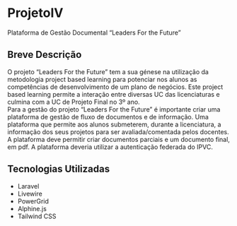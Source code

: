 # ProjetoIV
Plataforma de Gestão Documental “Leaders For the Future”

## Breve Descrição
O projeto “Leaders For the Future” tem a sua génese na utilização da metodologia project based learning para potenciar nos alunos as competências de desenvolvimento de um plano de negócios. Este project based learning permite a interação entre diversas UC das licenciaturas e culmina com a UC de Projeto Final no 3º ano.\
Para a gestão do projeto “Leaders For the Future” é  importante  criar  uma  plataforma  de  gestão  de  fluxo  de  documentos  e  de  informação.  Uma plataforma que permite aos alunos submeterem, durante a licenciatura, a informação dos seus projetos   para   ser   avaliada/comentada   pelos   docentes.\
A plataforma deve permitir criar documentos parciais e um documento final, em pdf. A plataforma deveria utilizar a autenticação federada do IPVC.

## Tecnologias Utilizadas
- Laravel
- Livewire
- PowerGrid
- Alphine.js
- Tailwind CSS
